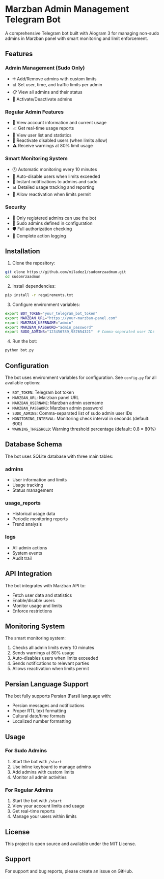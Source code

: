 # Marzban Admin Management Telegram Bot

A comprehensive Telegram bot built with Aiogram 3 for managing non-sudo admins in Marzban panel with smart monitoring and limit enforcement.

## Features

### Admin Management (Sudo Only)
- ➕ Add/Remove admins with custom limits
- 📊 Set user, time, and traffic limits per admin
- 📋 View all admins and their status
- 🔄 Activate/Deactivate admins

### Regular Admin Features
- 👤 View account information and current usage
- 📈 Get real-time usage reports
- 👥 View user list and statistics
- 🔄 Reactivate disabled users (when limits allow)
- ⚠️ Receive warnings at 80% limit usage

### Smart Monitoring System
- 🕐 Automatic monitoring every 10 minutes
- 🚫 Auto-disable users when limits exceeded
- 📨 Instant notifications to admins and sudo
- 📊 Detailed usage tracking and reporting
- 🔄 Allow reactivation when limits permit

### Security
- 🔐 Only registered admins can use the bot
- 👮 Sudo admins defined in configuration
- 🛡️ Full authorization checking
- 📝 Complete action logging

## Installation

1. Clone the repository:
```bash
git clone https://github.com/miladez1/sudomrzaadmun.git
cd sudomrzaadmun
```

2. Install dependencies:
```bash
pip install -r requirements.txt
```

3. Configure environment variables:
```bash
export BOT_TOKEN="your_telegram_bot_token"
export MARZBAN_URL="https://your-marzban-panel.com"
export MARZBAN_USERNAME="admin"
export MARZBAN_PASSWORD="admin_password"
export SUDO_ADMINS="123456789,987654321"  # Comma-separated user IDs
```

4. Run the bot:
```bash
python bot.py
```

## Configuration

The bot uses environment variables for configuration. See `config.py` for all available options:

- `BOT_TOKEN`: Telegram bot token
- `MARZBAN_URL`: Marzban panel URL
- `MARZBAN_USERNAME`: Marzban admin username
- `MARZBAN_PASSWORD`: Marzban admin password
- `SUDO_ADMINS`: Comma-separated list of sudo admin user IDs
- `MONITORING_INTERVAL`: Monitoring check interval in seconds (default: 600)
- `WARNING_THRESHOLD`: Warning threshold percentage (default: 0.8 = 80%)

## Database Schema

The bot uses SQLite database with three main tables:

### admins
- User information and limits
- Usage tracking
- Status management

### usage_reports
- Historical usage data
- Periodic monitoring reports
- Trend analysis

### logs
- All admin actions
- System events
- Audit trail

## API Integration

The bot integrates with Marzban API to:
- Fetch user data and statistics
- Enable/disable users
- Monitor usage and limits
- Enforce restrictions

## Monitoring System

The smart monitoring system:
1. Checks all admin limits every 10 minutes
2. Sends warnings at 80% usage
3. Auto-disables users when limits exceeded
4. Sends notifications to relevant parties
5. Allows reactivation when limits permit

## Persian Language Support

The bot fully supports Persian (Farsi) language with:
- Persian messages and notifications
- Proper RTL text formatting
- Cultural date/time formats
- Localized number formatting

## Usage

### For Sudo Admins
1. Start the bot with `/start`
2. Use inline keyboard to manage admins
3. Add admins with custom limits
4. Monitor all admin activities

### For Regular Admins
1. Start the bot with `/start`
2. View your account limits and usage
3. Get real-time reports
4. Manage your users within limits

## License

This project is open source and available under the MIT License.

## Support

For support and bug reports, please create an issue on GitHub.